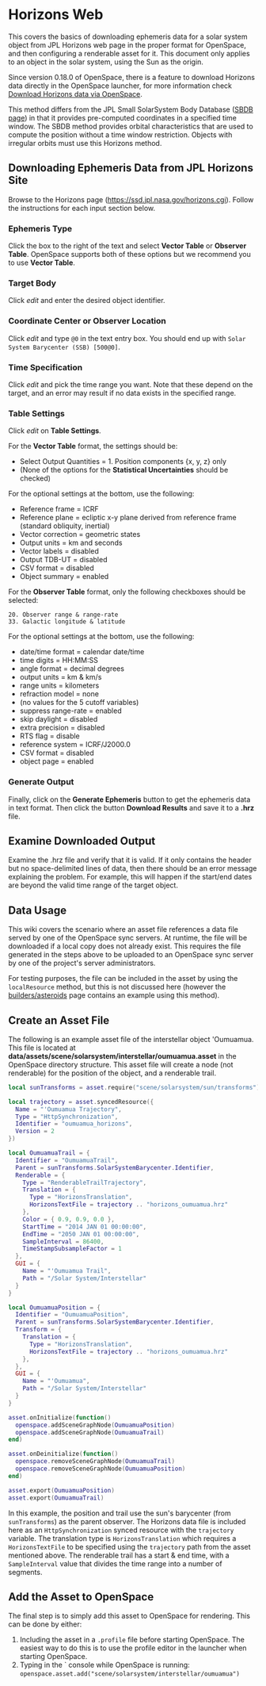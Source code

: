 # Horizons Web
This covers the basics of downloading ephemeris data for a solar system object from JPL Horizons web page in the proper format for OpenSpace, and then configuring a renderable asset for it. This document only applies to an object in the solar system, using the Sun as the origin.

Since version 0.18.0 of OpenSpace, there is a feature to download Horizons data directly in the OpenSpace launcher, for more information check [Download Horizons data via OpenSpace](horizons-gui).

This method differs from the JPL Small SolarSystem Body Database ([SBDB page](sbdb)) in that it provides pre-computed coordinates in a specified time window. The SBDB method provides orbital characteristics that are used to compute the position without a time window restriction. Objects with irregular orbits must use this Horizons method.


## Downloading Ephemeris Data from JPL Horizons Site
Browse to the Horizons page (https://ssd.jpl.nasa.gov/horizons.cgi). Follow the instructions for each input section below.

### Ephemeris Type
Click the box to the right of the text and select **Vector Table** or **Observer Table**. OpenSpace supports both of these options but we recommend you to use **Vector Table**.

### Target Body
Click *edit* and enter the desired object identifier.

### Coordinate Center or Observer Location
Click *edit* and type `@0` in the text entry box. You should end up with `Solar System Barycenter (SSB) [500@0]`.

### Time Specification
Click *edit* and pick the time range you want. Note that these depend on the target, and an error may result if no data exists in the specified range.

### Table Settings
Click *edit* on **Table Settings**.

For the **Vector Table** format, the settings should be:

  - Select Output Quantities = 1. Position components {x, y, z} only
  - (None of the options for the __Statistical Uncertainties__ should be checked)

For the optional settings at the bottom, use the following:

  - Reference frame = ICRF
  - Reference plane = ecliptic x-y plane derived from reference frame (standard obliquity, inertial)
  - Vector correction = geometric states
  - Output units = km and seconds
  - Vector labels = disabled
  - Output TDB-UT = disabled
  - CSV format = disabled
  - Object summary = enabled

For the **Observer Table** format, only the following checkboxes should be selected:
```
20. Observer range & range-rate
33. Galactic longitude & latitude
```
For the optional settings at the bottom, use the following:

  - date/time format = calendar date/time
  - time digits = HH:MM:SS
  - angle format = decimal degrees
  - output units = km & km/s
  - range units = kilometers
  - refraction model = none
  - (no values for the 5 cutoff variables)
  - suppress range-rate = enabled
  - skip daylight = disabled
  - extra precision = disabled
  - RTS flag = disable
  - reference system = ICRF/J2000.0
  - CSV format = disabled
  - object page = enabled

### Generate Output
Finally, click on the **Generate Ephemeris** button to get the ephemeris data in text format. Then click the button **Download Results** and save it to a **.hrz** file.


## Examine Downloaded Output
Examine the .hrz file and verify that it is valid. If it only contains the header but no space-delimited lines of data, then there should be an error message explaining the problem. For example, this will happen if the start/end dates are beyond the valid time range of the target object.


## Data Usage
This wiki covers the scenario where an asset file references a data file served by one of the OpenSpace sync servers. At runtime, the file will be downloaded if a local copy does not already exist. This requires the file generated in the steps above to be uploaded to an OpenSpace sync server by one of the project's server administrators.

For testing purposes, the file can be included in the asset by using the `localResource` method, but this is not discussed here (however the [builders/asteroids](asteroids) page contains an example using this method).


## Create an Asset File
The following is an example asset file of the interstellar object 'Oumuamua. This file is located at **data/assets/scene/solarsystem/interstellar/oumuamua.asset** in the OpenSpace directory structure. This asset file will create a node (not renderable) for the position of the object, and a renderable trail.

```lua
local sunTransforms = asset.require("scene/solarsystem/sun/transforms")

local trajectory = asset.syncedResource({
  Name = "'Oumuamua Trajectory",
  Type = "HttpSynchronization",
  Identifier = "oumuamua_horizons",
  Version = 2
})

local OumuamuaTrail = {
  Identifier = "OumuamuaTrail",
  Parent = sunTransforms.SolarSystemBarycenter.Identifier,
  Renderable = {
    Type = "RenderableTrailTrajectory",
    Translation = {
      Type = "HorizonsTranslation",
      HorizonsTextFile = trajectory .. "horizons_oumuamua.hrz"
    },
    Color = { 0.9, 0.9, 0.0 },
    StartTime = "2014 JAN 01 00:00:00",
    EndTime = "2050 JAN 01 00:00:00",
    SampleInterval = 86400,
    TimeStampSubsampleFactor = 1
  },
  GUI = {
    Name = "'Oumuamua Trail",
    Path = "/Solar System/Interstellar"
  }
}

local OumuamuaPosition = {
  Identifier = "OumuamuaPosition",
  Parent = sunTransforms.SolarSystemBarycenter.Identifier,
  Transform = {
    Translation = {
      Type = "HorizonsTranslation",
      HorizonsTextFile = trajectory .. "horizons_oumuamua.hrz"
    },
  },
  GUI = {
    Name = "'Oumuamua",
    Path = "/Solar System/Interstellar"
  }
}

asset.onInitialize(function()
  openspace.addSceneGraphNode(OumuamuaPosition)
  openspace.addSceneGraphNode(OumuamuaTrail)
end)

asset.onDeinitialize(function()
  openspace.removeSceneGraphNode(OumuamuaTrail)
  openspace.removeSceneGraphNode(OumuamuaPosition)
end)

asset.export(OumuamuaPosition)
asset.export(OumuamuaTrail)
```

In this example, the position and trail use the sun's barycenter (from `sunTransforms`) as the parent observer. The Horizons data file is included here as an `HttpSynchronization` synced resource with the `trajectory` variable. The translation type is `HorizonsTranslation` which requires a `HorizonsTextFile` to be specified using the `trajectory` path from the asset mentioned above. The renderable trail has a start & end time, with a `SampleInterval` value that divides the time range into a number of segments.

## Add the Asset to OpenSpace
The final step is to simply add this asset to OpenSpace for rendering. This can be done by either:
  1. Including the asset in a `.profile` file before starting OpenSpace. The easiest way to do this is to use the profile editor in the launcher when starting OpenSpace.
  1. Typing in the \` console while OpenSpace is running:
`openspace.asset.add("scene/solarsystem/interstellar/oumuamua")`
